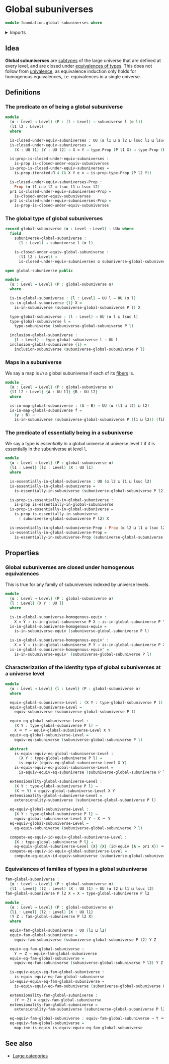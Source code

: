 # Global subuniverses

```agda
module foundation.global-subuniverses where
```

<details><summary>Imports</summary>

```agda
open import foundation.dependent-pair-types
open import foundation.equality-dependent-function-types
open import foundation.equivalences
open import foundation.fundamental-theorem-of-identity-types
open import foundation.iterated-dependent-product-types
open import foundation.propositions
open import foundation.subtype-identity-principle
open import foundation.subuniverses
open import foundation.type-arithmetic-dependent-pair-types
open import foundation.univalence
open import foundation.universe-levels

open import foundation-core.contractible-types
open import foundation-core.embeddings
open import foundation-core.fibers-of-maps
open import foundation-core.functoriality-dependent-pair-types
open import foundation-core.identity-types
open import foundation-core.subtypes
open import foundation-core.torsorial-type-families
open import foundation-core.transport-along-identifications
```

</details>

## Idea

**Global subuniverses** are [subtypes](foundation-core.subtypes.md) of the large
universe that are defined at every level, and are closed under
[equivalences of types](foundation-core.equivalences.md). This does not follow
from [univalence](foundation.univalence.md), as equivalence induction only holds
for homogenous equivalences, i.e. equivalences in a single universe.

## Definitions

### The predicate on of being a global subuniverse

```agda
module _
  (α : Level → Level) (P : (l : Level) → subuniverse l (α l))
  (l1 l2 : Level)
  where

  is-closed-under-equiv-subuniverses : UU (α l1 ⊔ α l2 ⊔ lsuc l1 ⊔ lsuc l2)
  is-closed-under-equiv-subuniverses =
    (X : UU l1) (Y : UU l2) → X ≃ Y → type-Prop (P l1 X) → type-Prop (P l2 Y)

  is-prop-is-closed-under-equiv-subuniverses :
    is-prop is-closed-under-equiv-subuniverses
  is-prop-is-closed-under-equiv-subuniverses =
    is-prop-iterated-Π 4 (λ X Y e x → is-prop-type-Prop (P l2 Y))

  is-closed-under-equiv-subuniverses-Prop :
    Prop (α l1 ⊔ α l2 ⊔ lsuc l1 ⊔ lsuc l2)
  pr1 is-closed-under-equiv-subuniverses-Prop =
    is-closed-under-equiv-subuniverses
  pr2 is-closed-under-equiv-subuniverses-Prop =
    is-prop-is-closed-under-equiv-subuniverses
```

### The global type of global subuniverses

```agda
record global-subuniverse (α : Level → Level) : UUω where
  field
    subuniverse-global-subuniverse :
      (l : Level) → subuniverse l (α l)

    is-closed-under-equiv-global-subuniverse :
      (l1 l2 : Level) →
      is-closed-under-equiv-subuniverses α subuniverse-global-subuniverse l1 l2

open global-subuniverse public

module _
  {α : Level → Level} (P : global-subuniverse α)
  where

  is-in-global-subuniverse : {l : Level} → UU l → UU (α l)
  is-in-global-subuniverse {l} X =
    is-in-subuniverse (subuniverse-global-subuniverse P l) X

  type-global-subuniverse : (l : Level) → UU (α l ⊔ lsuc l)
  type-global-subuniverse l =
    type-subuniverse (subuniverse-global-subuniverse P l)

  inclusion-global-subuniverse :
    {l : Level} → type-global-subuniverse l → UU l
  inclusion-global-subuniverse {l} =
    inclusion-subuniverse (subuniverse-global-subuniverse P l)
```

### Maps in a subuniverse

We say a map is _in_ a global subuniverse if each of its
[fibers](foundation-core.fibers-of-maps.md) is.

```agda
module _
  {α : Level → Level} (P : global-subuniverse α)
  {l1 l2 : Level} {A : UU l1} {B : UU l2}
  where

  is-in-map-global-subuniverse : (A → B) → UU (α (l1 ⊔ l2) ⊔ l2)
  is-in-map-global-subuniverse f =
    (y : B) →
    is-in-subuniverse (subuniverse-global-subuniverse P (l1 ⊔ l2)) (fiber f y)
```

### The predicate of essentially being in a subuniverse

We say a type is _essentially in_ a global universe at universe level `l` if it
is essentially in the subuniverse at level `l`.

```agda
module _
  {α : Level → Level} (P : global-subuniverse α)
  {l1 : Level} (l2 : Level) (X : UU l1)
  where

  is-essentially-in-global-subuniverse : UU (α l2 ⊔ l1 ⊔ lsuc l2)
  is-essentially-in-global-subuniverse =
    is-essentially-in-subuniverse (subuniverse-global-subuniverse P l2) X

  is-prop-is-essentially-in-global-subuniverse :
    is-prop is-essentially-in-global-subuniverse
  is-prop-is-essentially-in-global-subuniverse =
    is-prop-is-essentially-in-subuniverse
      ( subuniverse-global-subuniverse P l2) X

  is-essentially-in-global-subuniverse-Prop : Prop (α l2 ⊔ l1 ⊔ lsuc l2)
  is-essentially-in-global-subuniverse-Prop =
    is-essentially-in-subuniverse-Prop (subuniverse-global-subuniverse P l2) X
```

## Properties

### Global subuniverses are closed under homogenous equivalences

This is true for any family of subuniverses indexed by universe levels.

```agda
module _
  {α : Level → Level} (P : global-subuniverse α)
  {l : Level} {X Y : UU l}
  where

  is-in-global-subuniverse-homogenous-equiv :
    X ≃ Y → is-in-global-subuniverse P X → is-in-global-subuniverse P Y
  is-in-global-subuniverse-homogenous-equiv =
    is-in-subuniverse-equiv (subuniverse-global-subuniverse P l)

  is-in-global-subuniverse-homogenous-equiv' :
    X ≃ Y → is-in-global-subuniverse P Y → is-in-global-subuniverse P X
  is-in-global-subuniverse-homogenous-equiv' =
    is-in-subuniverse-equiv' (subuniverse-global-subuniverse P l)
```

### Characterization of the identity type of global subuniverses at a universe level

```agda
module _
  {α : Level → Level} {l : Level} (P : global-subuniverse α)
  where

  equiv-global-subuniverse-Level : (X Y : type-global-subuniverse P l) → UU l
  equiv-global-subuniverse-Level =
    equiv-subuniverse (subuniverse-global-subuniverse P l)

  equiv-eq-global-subuniverse-Level :
    (X Y : type-global-subuniverse P l) →
    X ＝ Y → equiv-global-subuniverse-Level X Y
  equiv-eq-global-subuniverse-Level =
    equiv-eq-subuniverse (subuniverse-global-subuniverse P l)

  abstract
    is-equiv-equiv-eq-global-subuniverse-Level :
      (X Y : type-global-subuniverse P l) →
      is-equiv (equiv-eq-global-subuniverse-Level X Y)
    is-equiv-equiv-eq-global-subuniverse-Level =
      is-equiv-equiv-eq-subuniverse (subuniverse-global-subuniverse P l)

  extensionality-global-subuniverse-Level :
    (X Y : type-global-subuniverse P l) →
    (X ＝ Y) ≃ equiv-global-subuniverse-Level X Y
  extensionality-global-subuniverse-Level =
    extensionality-subuniverse (subuniverse-global-subuniverse P l)

  eq-equiv-global-subuniverse-Level :
    {X Y : type-global-subuniverse P l} →
    equiv-global-subuniverse-Level X Y → X ＝ Y
  eq-equiv-global-subuniverse-Level =
    eq-equiv-subuniverse (subuniverse-global-subuniverse P l)

  compute-eq-equiv-id-equiv-global-subuniverse-Level :
    {X : type-global-subuniverse P l} →
    eq-equiv-global-subuniverse-Level {X} {X} (id-equiv {A = pr1 X}) ＝ refl
  compute-eq-equiv-id-equiv-global-subuniverse-Level =
    compute-eq-equiv-id-equiv-subuniverse (subuniverse-global-subuniverse P l)
```

### Equivalences of families of types in a global subuniverse

```agda
fam-global-subuniverse :
  {α : Level → Level} (P : global-subuniverse α)
  {l1 : Level} (l2 : Level) (X : UU l1) → UU (α l2 ⊔ l1 ⊔ lsuc l2)
fam-global-subuniverse P l2 X = X → type-global-subuniverse P l2

module _
  {α : Level → Level} (P : global-subuniverse α)
  {l1 : Level} (l2 : Level) {X : UU l1}
  (Y Z : fam-global-subuniverse P l2 X)
  where

  equiv-fam-global-subuniverse : UU (l1 ⊔ l2)
  equiv-fam-global-subuniverse =
    equiv-fam-subuniverse (subuniverse-global-subuniverse P l2) Y Z

  equiv-eq-fam-global-subuniverse :
    Y ＝ Z → equiv-fam-global-subuniverse
  equiv-eq-fam-global-subuniverse =
    equiv-eq-fam-subuniverse (subuniverse-global-subuniverse P l2) Y Z

  is-equiv-equiv-eq-fam-global-subuniverse :
    is-equiv equiv-eq-fam-global-subuniverse
  is-equiv-equiv-eq-fam-global-subuniverse =
    is-equiv-equiv-eq-fam-subuniverse (subuniverse-global-subuniverse P l2) Y Z

  extensionality-fam-global-subuniverse :
    (Y ＝ Z) ≃ equiv-fam-global-subuniverse
  extensionality-fam-global-subuniverse =
    extensionality-fam-subuniverse (subuniverse-global-subuniverse P l2) Y Z

  eq-equiv-fam-global-subuniverse : equiv-fam-global-subuniverse → Y ＝ Z
  eq-equiv-fam-global-subuniverse =
    map-inv-is-equiv is-equiv-equiv-eq-fam-global-subuniverse
```

## See also

- [Large categories](category-theory.large-categories.md)
